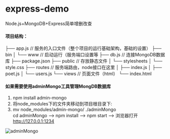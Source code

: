 # express-demo
Node.js+MongoDB+Express简单增删改查
#### 项目结构： 
├── app.js             // 服务的入口文件（整个项目的运行基础架构，基础的设置）
├── bin
│   └── www            // 启动运行（服务端口设置等
├── db.js              // 连接MongoDB数据库
├── package.json
├── public             // 存放静态文件
│   └── stylesheets
│       └── style.css
├── routes             // 服务端路由，node接口在这里
│   ├── index.js
│   ├── poet.js
│   └── users.js
└── views              // 页面文件（html）
    └── index.html

#### 如果需要使用adminMongo工具管理MongDB数据库  
1. npm install admin-mongo
2. 将node_modules下的文件夹移动到项目根目录下:  
3. mv node_modules/admin-mongo/ ./adminMongo  
cd adminMongo --> npm install --> npm start --> 浏览器打开 [http://127.0.0.1:1234 ](http://127.0.0.1:1234 )

![adminMongo](https://raw.githubusercontent.com/mrvautin/mrvautin.github.io/master/images/adminMongo/adminMongo_collectionview.png)